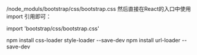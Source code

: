 
 /node_moduls/bootstrap/css/bootstrap.css
然后直接在React的入口中使用 import 引用即可：

import 'bootstrap/css/bootstrap.css'

npm install css-loader style-loader --save-dev
npm install url-loader --save-dev